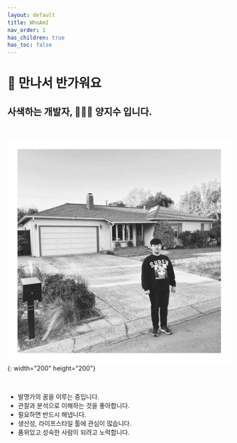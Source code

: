 ```yaml
---
layout: default
title: WhoAmI
nav_order: 1
has_children: true
has_toc: false
---
```



# 👋 만나서 반가워요

## 사색하는 개발자, 🧑🏻‍💻 양지수 입니다.

<br>

![caption](./assets/profile.jpeg){: width="200" height="200"}

<br>

- 발명가의 꿈을 이루는 중입니다.
- 관찰과 분석으로 이해하는 것을 좋아합니다.
- 필요하면 반드시 해냅니다.
- 생산성, 라이프스타일 툴에 관심이 많습니다.
- 품위있고 성숙한 사람이 되려고 노력합니다.
